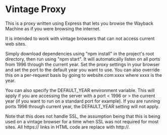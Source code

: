 # Vintage Proxy

This is a proxy written using Express that lets you browse the Wayback Machine as if you were browsing the internet.

It is intended to work with vintage browsers that can not access current web sites.

Simply download dependencies using "npm install" in the project's root directory, then run using "npm start". It will automatically listen on all ports from 1996 through the current year. Set the proxy settings in your browser and set the port to the default year you want to use. You can also override this on a per-request basis by going to website.com:xxxx where xxxx is the year.

You can also specify the DEFAULT_YEAR environment variable. This will apply if you are accessing the server with a port < 1996 or > the current year (if you want to run on a standard port for example). If you are running ports 1996 through current year, the DEFAULT_YEAR setting will not apply.

Note that this does not handle SSL, the assumption being that this is being used on a vintage browser for a time when SSL was not required for most sites. All https:// links in HTML code are replace with http://.

